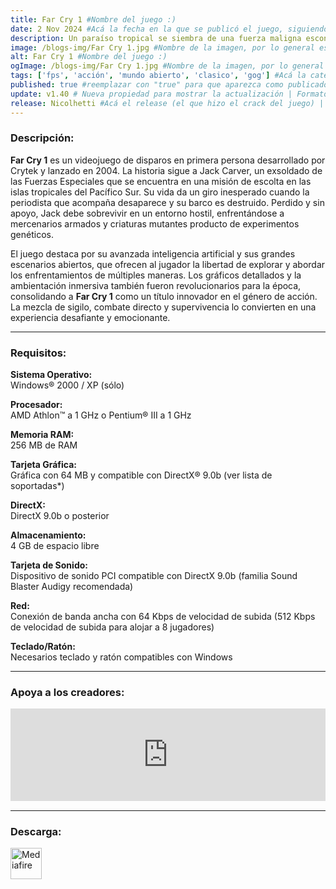 ```yaml
---
title: Far Cry 1 #Nombre del juego :)
date: 2 Nov 2024 #Acá la fecha en la que se publicó el juego, siguiendo este formato: Dia "30", Mes "Oct", Año "2024" = como debe quedar: 30 Oct 2024
description: Un paraíso tropical se siembra de una fuerza maligna escondida en Far Cry®, un shooter de astucia y detallada acción que presiona los límites del combate a nuevos niveles. El marino independiente Jack Carver maldice el día en que llegó a esta isla. #Acá una mini descripción del juego
image: /blogs-img/Far Cry 1.jpg #Nombre de la imagen, por lo general es exactamente el mismo nombre que el juego excluyendo lo ":" (Dos puntos)
alt: Far Cry 1 #Nombre del juego :)
ogImage: /blogs-img/Far Cry 1.jpg #Nombre de la imagen, por lo general es exactamente el mismo nombre que el juego excluyendo lo ":" (Dos puntos)
tags: ['fps', 'acción', 'mundo abierto', 'clasico', 'gog'] #Acá la categoría o categorías del juego, si es más de una se coloca en este formato: ['categoría1', 'categoría2']
published: true #reemplazar con "true" para que aparezca como publicado
update: v1.40 # Nueva propiedad para mostrar la actualización | Formato: v1.0.0
release: Nicolhetti #Acá el release (el que hizo el crack del juego) | Formato: Nicolhetti
---
```


<!--En VSCode seleccionando una palabra, por ejemplo: "Far Cry 1" y apretando Ctrl+F2 se seleccionan todas las palabras iguales-->

### Descripción:
**Far Cry 1** es un videojuego de disparos en primera persona desarrollado por Crytek y lanzado en 2004. La historia sigue a Jack Carver, un exsoldado de las Fuerzas Especiales que se encuentra en una misión de escolta en las islas tropicales del Pacífico Sur. Su vida da un giro inesperado cuando la periodista que acompaña desaparece y su barco es destruido. Perdido y sin apoyo, Jack debe sobrevivir en un entorno hostil, enfrentándose a mercenarios armados y criaturas mutantes producto de experimentos genéticos.

El juego destaca por su avanzada inteligencia artificial y sus grandes escenarios abiertos, que ofrecen al jugador la libertad de explorar y abordar los enfrentamientos de múltiples maneras. Los gráficos detallados y la ambientación inmersiva también fueron revolucionarios para la época, consolidando a **Far Cry 1** como un título innovador en el género de acción. La mezcla de sigilo, combate directo y supervivencia lo convierten en una experiencia desafiante y emocionante.

<!--Prompt para Chat-GPT: Hazme una descripción para el juego "Far Cry 1" y cada que menciones "Far Cry 1" ponlo en negrita -->

---

### Requisitos:
**Sistema Operativo:**  
Windows® 2000 / XP (sólo)

**Procesador:**  
AMD Athlon™ a 1 GHz o Pentium® III a 1 GHz

**Memoria RAM:**  
256 MB de RAM

**Tarjeta Gráfica:**  
Gráfica con 64 MB y compatible con DirectX® 9.0b (ver lista de soportadas*)

**DirectX:**  
DirectX 9.0b o posterior

**Almacenamiento:**  
4 GB de espacio libre

**Tarjeta de Sonido:**  
Dispositivo de sonido PCI compatible con DirectX 9.0b (familia Sound Blaster Audigy recomendada)

**Red:**  
Conexión de banda ancha con 64 Kbps de velocidad de subida (512 Kbps de velocidad de subida para alojar a 8 jugadores)

**Teclado/Ratón:**  
Necesarios teclado y ratón compatibles con Windows
<!--Si falta o sobra un requisito se quita o se agrega manteniendo el mismo formato-->

---

### Apoya a los creadores:
<iframe src="https://store.steampowered.com/widget/13520/" frameborder="0" style="background-color: transparent; width: 100% !important; aspect-ratio: 646 / 190;"></iframe>

<!--Reemplazar los numeros (AppID) del juego (en este caso 2668510) por el numero (AppID) correspondiente con el juego a publicar-->
<!--El AppID se encuentra en la URL del Juego en Steam-->

---

### Descarga:

[<img src="https://gist.github.com/cxmeel/0dbc95191f239b631c3874f4ccf114e2/raw/download.svg" alt="Mediafire" height="50" />](https://www.mediafire.com/file/bqphl6lqylyrrsl/Far_Cry.zip/file)

<!-- # se debe reemplazar por el link de descarga-->

<!--NOMBRE-DEL-SERVICIO se debe reemplazar por el servicio donde está subido el juego-->